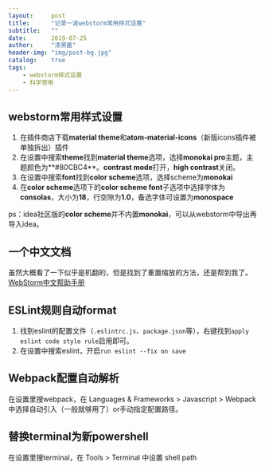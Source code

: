```yaml
---
layout:     post
title:      "记录一波webstorm常用样式设置"
subtitle:   ""
date:       2019-07-25
author:     "漆黑菌"
header-img: "img/post-bg.jpg"
catalog:    true
tags:
    - webstorm样式设置
    - 科学使用
---
```


## webstorm常用样式设置
1. 在插件商店下载**material theme**和**atom-material-icons**（新版icons插件被单独拆出）插件
2. 在设置中搜索**theme**找到**material theme**选项，选择**monokai pro**主题，主题颜色为**#80CBC4**。**contrast mode**打开，**high contrast**关闭。
3. 在设置中搜索**font**找到**color scheme**选项，选择scheme为**monokai**
4. 在**color scheme**选项下的**color scheme font**子选项中选择字体为**consolas**，大小为**18**，行空隙为**1.0**，备选字体可设置为**monospace**

ps：idea社区版的**color scheme**并不内置**monokai**，可以从webstorm中导出再导入idea。

## 一个中文文档
虽然大概看了一下似乎是机翻的，但是找到了重置缩放的方法，还是帮到我了。[WebStorm中文帮助手册](https://www.kancloud.cn/zxhy/webstorm/182215 "WebStorm中文帮助手册")

## ESLint规则自动format
1. 找到eslint的配置文件（`.eslintrc.js`、`package.json`等），右键找到`apply eslint code style rule`启用即可。
2. 在设置中搜索eslint，开启`run eslint --fix on save`

## Webpack配置自动解析
在设置里搜webpack，在 Languages & Frameworks > Javascript > Webpack 中选择自动引入（一般就够用了）or手动指定配置路径。

## 替换terminal为新powershell
在设置里搜terminal，在 Tools > Terminal 中设置 shell path
